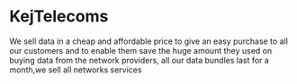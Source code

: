 # KejTelecoms
We sell data in a cheap and affordable price to give an easy purchase to all our customers and to enable them save the huge amount they used on buying data from the network providers, all our data bundles last for a month,we sell all networks services
